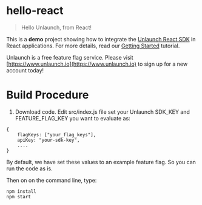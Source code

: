 # hello-react

> Hello Unlaunch, from React!
 
This is a **demo** project showing how to integrate the [Unlaunch React SDK](https://github.com/unlaunch/react-sdk) in React applications.
For more details, read our [Getting Started](https://docs.unlaunch.io/docs/getting-started) tutorial.

Unlaunch is a free feature flag service. Please visit [https://www.unlaunch.io](https://www.unlaunch.io) to sign up for a new account today!

# Build Procedure
1. Download code. Edit src/index.js file set your Unlaunch SDK_KEY and FEATURE_FLAG_KEY you want to evaluate as: 

```
{
    flagKeys: ["your_flag_keys"],
    apiKey: "your-sdk-key",
    ....
}
```

By default, we have set these values to an example feature flag. So you can run the code as is.

Then on on the command line, type:

```
npm install
npm start
```
